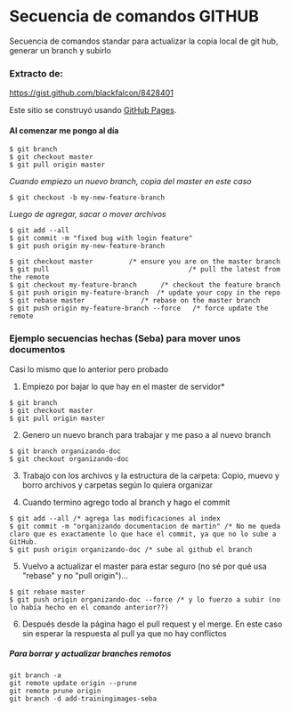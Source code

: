 # Secuencia de comandos GITHUB
Secuencia de comandos standar para actualizar la copia local de git hub, generar un branch y subirlo

### Extracto de:
https://gist.github.com/blackfalcon/8428401

Este sitio se construyó usando [GitHub Pages](https://gist.github.com/blackfalcon/8428401).

#### Al comenzar me pongo al día
```
$ git branch
$ git checkout master
$ git pull origin master
```


*Cuando empiezo un nuevo branch, copia del master en este caso*
```
$ git checkout -b my-new-feature-branch
```

*Luego de agregar, sacar o mover archivos*
```
$ git add --all
$ git commit -m "fixed bug with login feature"
$ git push origin my-new-feature-branch
```


```
$ git checkout master         /* ensure you are on the master branch
$ git pull                                   /* pull the latest from the remote 
$ git checkout my-feature-branch      /* checkout the feature branch
$ git push origin my-feature-branch  /* update your copy in the repo
$ git rebase master              /* rebase on the master branch
$ git push origin my-feature-branch --force   /* force update the remote
```

### Ejemplo secuencias hechas (Seba) para mover unos documentos
Casi lo mismo que lo anterior pero probado

1. Empiezo por bajar lo que hay en el master de servidor*
```
$ git branch
$ git checkout master
$ git pull origin master
```

2. Genero un nuevo branch para trabajar y me paso a al nuevo branch
```
$ git branch organizando-doc
$ git checkout organizando-doc
```

3. Trabajo con los archivos y la estructura de la carpeta: Copio, muevo y borro archivos y carpetas según lo quiera organizar

4. Cuando termino agrego todo al branch y hago el commit
```
$ git add --all /* agrega las modificaciones al index
$ git commit -m "organizando documentacion de martin" /* No me queda claro que es exactamente lo que hace el commit, ya que no lo sube a GitHub.
$ git push origin organizando-doc /* sube al github el branch
```

5. Vuelvo a actualizar el master para estar seguro (no sé por qué usa "rebase" y no "pull origin")...
```
$ git rebase master
$ git push origin organizando-doc --force /* y lo fuerzo a subir (no lo había hecho en el comando anterior??)
```

6. Después desde la página hago el pull request y el merge. En este caso sin esperar la respuesta al pull ya que no hay conflictos

##### Para borrar y actualizar branches remotos
```
git branch -a
git remote update origin --prune
git remote prune origin
git branch -d add-trainingimages-seba
```
